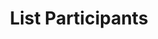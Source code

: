 ---
title: List Participants
excerpt: >-
  Retrieves a list of [Participant](#schema_participant) for a given
  [Conversation](#schema_conversation).
api:
  file: botpress-api.json
  operationId: listParticipants
deprecated: false
hidden: false
metadata:
  title: ''
  description: ''
  robots: index
next:
  description: ''
---